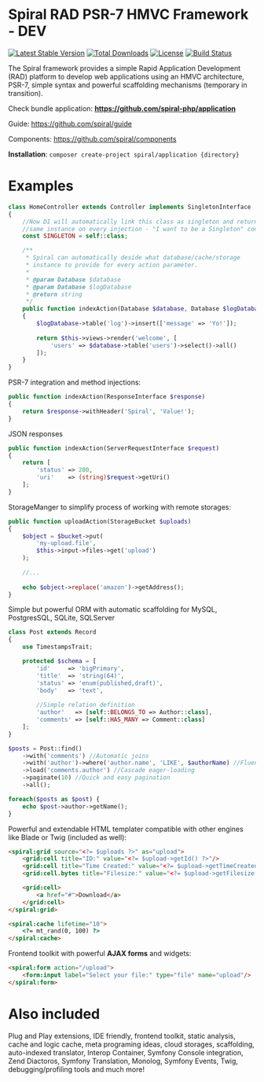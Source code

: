 Spiral RAD PSR-7 HMVC Framework - DEV
=======================
[![Latest Stable Version](https://poser.pugx.org/spiral/framework/v/stable)](https://packagist.org/packages/spiral/framework) [![Total Downloads](https://poser.pugx.org/spiral/framework/downloads)](https://packagist.org/packages/spiral/framework) [![License](https://poser.pugx.org/spiral/framework/license)](https://packagist.org/packages/spiral/framework) [![Build Status](https://travis-ci.org/spiral/application.svg?branch=master)](https://travis-ci.org/spiral/application)

The Spiral framework provides a simple Rapid Application Development (RAD) platform to develop web 
applications using an HMVC architecture, PSR-7, simple syntax and powerful scaffolding mechanisms (temporary in transition).

Check bundle application: **https://github.com/spiral-php/application**

Guide: https://github.com/spiral/guide

Components: https://github.com/spiral/components

**Installation**: `composer create-project spiral/application {directory}`

Examples
========

```php
class HomeController extends Controller implements SingletonInterface
{
    //Now DI will automatically link this class as singleton and return 
    //same instance on every injection - "I want to be a Singleton" constant.
    const SINGLETON = self::class;

    /**
     * Spiral can automatically deside what database/cache/storage
     * instance to provide for every action parameter.
     *
     * @param Database $database
     * @param Database $logDatabase
     * @return string
     */
    public function indexAction(Database $database, Database $logDatabase)
    {
        $logDatabase->table('log')->insert(['message' => 'Yo!']);
    
        return $this->views->render('welcome', [
            'users' => $database->table('users')->select()->all()
        ]);
    }
}
```

PSR-7 integration and method injections:

```php
public function indexAction(ResponseInterface $response)
{
    return $response->withHeader('Spiral', 'Value!');
}
```

JSON responses

```php
public function indexAction(ServerRequestInterface $request)
{
    return [
        'status' => 200,
        'uri'    => (string)$request->getUri()
    ];
}
```

StorageManger to simplify process of working with remote storages:

```php
public function uploadAction(StorageBucket $uploads)
{
    $object = $bucket->put(
        'my-upload.file',
        $this->input->files->get('upload')
    );
    
    //...
    
    echo $object->replace('amazon')->getAddress();
}
```

Simple but powerful ORM with automatic scaffolding for MySQL, PostgresSQL, SQLite, SQLServer

```php
class Post extends Record 
{
    use TimestampsTrait;

    protected $schema = [
        'id'     => 'bigPrimary',
        'title'  => 'string(64)',
        'status' => 'enum(published,draft)',
        'body'   => 'text',
        
        //Simple relation definition
        'author'   => [self::BELONGS_TO => Author::class],
        'comments' => [self::HAS_MANY => Comment::class]
    ];
}
```

```php
$posts = Post::find()
    ->with('comments') //Automatic joins
    ->with('author')->where('author.name', 'LIKE', $authorName) //Fluent
    ->load('comments.author') //Cascade eager-loading
    ->paginate(10) //Quick and easy pagination
    ->all();

foreach($posts as $post) {
    echo $post->author->getName();
}
```

Powerful and extendable HTML templater compatible with other engines like Blade or Twig (included as well):

```html
<spiral:grid source="<?= $uploads ?>" as="upload">
    <grid:cell title="ID:" value="<?= $upload->getId() ?>"/>
    <grid:cell title="Time Created:" value="<?= $upload->getTimeCreated() ?>"/>
    <grid:cell.bytes title="Filesize:" value="<?= $upload->getFilesize() ?>"/>

    <grid:cell>
        <a href="#">Download</a>
    </grid:cell>
</spiral:grid>

<spiral:cache lifetime="10">
    <?= mt_rand(0, 100) ?>
</spiral:cache>
```

Frontend toolkit with powerful **AJAX forms** and widgets:

```html
<spiral:form action="/upload">
    <form:input label="Select your file:" type="file" name="upload"/>
</spiral:form>
```

Also included
=============

Plug and Play extensions, IDE friendly, frontend toolkit, static analysis, cache and logic cache, 
meta programing ideas, cloud storages, scaffolding, auto-indexed translator, Interop Container,
Symfony Console integration, Zend Diactoros, Symfony Translation, Monolog, Symfony Events, Twig, 
debugging/profiling tools and much more!

